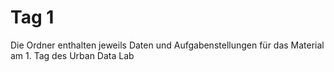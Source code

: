 # Tag 1
Die Ordner enthalten jeweils Daten und Aufgabenstellungen für das Material am 1. Tag des Urban Data Lab
